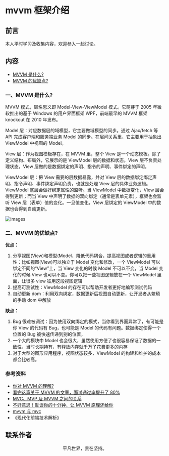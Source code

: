# mvvm 框架介绍

## 前言

本人平时学习及收集内容，欢迎参入一起讨论。

## 内容

- [MVVM 是什么?](#一、mvvm-是什么)
- [MVVM 的优缺点?](#二、mvvm-的优缺点)

### 一、MVVM 是什么?

MVVM 模式，顾名思义即 Model-View-ViewModel 模式。它萌芽于 2005 年微软推出的基于 Windows 的用户界面框架 WPF，前端最早的 MVVM 框架 knockout 在 2010 年发布。

Model 层：对应数据层的域模型，它主要做域模型的同步。通过 Ajax/fetch 等 API 完成客户端和服务端业务 Model 的同步。在层间关系里，它主要用于抽象出 ViewModel 中视图的 Model。

View 层：作为视图模板存在，在 MVVM 里，整个 View 是一个动态模板。除了定义结构、布局外，它展示的是 ViewModel 层的数据和状态。View 层不负责处理状态，View 层做的是数据绑定的声明、指令的声明、事件绑定的声明。

ViewModel 层：把 View 需要的层数据暴露，并对 View 层的数据绑定绑定声明、指令声明、事件绑定声明负责，也就是处理 View 层的具体业务逻辑。ViewModel 底层会做好绑定属性的监听。当 ViewModel 中数据变化，View 层会得到更新；而当 View 中声明了数据的双向绑定（通常是表单元素），框架也会监听 View 层（表单）值的变化。一旦值变化，View 层绑定的 ViewModel 中的数据也会得到自动更新。

![images](mvvm.png)

### 二、MVVM 的优缺点?

**优点：**

1. 分享视图(View)和模型(Model，降低代码耦合，提高视图或者逻辑的重用性：比如视图(View)可以独立于 Model 变化和修改，一个 ViewModel 可以绑定不同的“View”上，当 View 变化的时候 Model 不可以不变，当 Model 变化的时候 View 也可以不变。你可以把一些视图逻辑放在一个 ViewModel 里面，让很多 view 征用这段视图逻辑
2. 提高可测试性：ViewModel 的存在可以帮助开发者更好地编写测试代码
3. 自动更新 dom：利用双向绑定，数据更新后视图自动更新，让开发者从繁琐的手动 dom 中解放

**缺点：**

1. Bug 很难被调试：因为使用双向绑定的模式，当你看到界面异常了，有可能是你 View 的代码有 Bug，也可能是 Model 的代码有问题。数据绑定使得一个位置的 Bug 被快速传递到别的位置，
2. 一个大的模块中 Model 也会很大，虽然使用方便了也很容易保证了数据的一致性，当时长期持有，有释放内存就千万了花费更多的内存
3. 对于大型的图形应用程序，视图状态较多，ViewModel 的构建和维护的成本都会比较高。

### 参考资料

- [你对 MVVM 的理解?](https://www.cxymsg.com/guide/vue.html#%E4%BD%A0%E5%AF%B9mvvm%E7%9A%84%E7%90%86%E8%A7%A3)
- [看完这篇关于 MVVM 的文章，面试通过率提升了 80%](https://juejin.im/post/5af8eb55f265da0b814ba766)
- [MVC、MVP 及 MVVM 之间的关系](https://www.cnblogs.com/shenyf/p/9532342.html)
- [不好意思！耽误你的十分钟，让 MVVM 原理还给你](https://juejin.im/post/5abdd6f6f265da23793c4458)
- [mvvm 与 mvc](https://github.com/qappleh/Web-Daily-Question/blob/master/%E6%9E%B6%E6%9E%84/MVC%E5%92%8CMVVM/README.md)
- 《现代化前端技术解析》

## 联系作者

<div align="center">
    <p>
        平凡世界，贵在坚持。
    </p>
    <img :src="$withBase('/about/contact.png')" />
</div>
